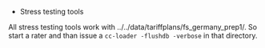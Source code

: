 * Stress testing tools

All stress testing tools work with ../../data/tariffplans/fs_germany_prep1/. So start a rater and than issue a `cc-loader -flushdb -verbose` in that directory.
